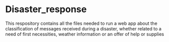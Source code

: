 # Disaster_response
This respository contains all the files needed to run a web app about the classification of messages received during a disaster, whether related to a need of first necessities, weather information or an offer of help or supplies
